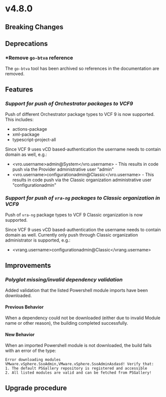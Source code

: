# v4.8.0

## Breaking Changes


## Deprecations



### *Remove `go-btva` reference

The `go-btva` tool has been archived so references in the documentation are removed.

## Features


### *Support for push of Orchestrator packages to VCF9*

Push of different Orchestrator package types to VCF 9 is now supported. This includes:
* actions-package
* xml-package
* typescript-project-all

Since VCF 9 uses vCD based-authentication the username needs to contain domain as well, e.g.:
* <vro.username>admin@System</vro.username> - This results in code push via the Provider administrative user "admin"
* <vro.username>configurationadmin@Classic</vro.username> - This results in code push via the Classic organization administrative user "configurationadmin"

### *Support for push of `vra-ng` packages to Classic organization in VCF9*

Push of `vra-ng` package types to VCF 9 Classic organization is now supported.

Since VCF 9 uses vCD based-authentication the username needs to contain domain as well. Currently only push through Classic organization administrator
is supported, e.g.:
* <vrang.username>configurationadmin@Classic</vrang.username>


## Improvements


### *Polyglot missing/invalid dependency validation*

Added validation that the listed Powershell module imports have been downloaded.

#### Previous Behavior

When a dependency could not be downloaded (either due to invalid Module name or other reason), the building completed successfully.

#### New Behavior

When an imported Powershell module is not downloaded, the build fails with an error of the type:

```log
Error downloading modules VMware.vSphere.SsoAdmin,VMware.vSphere.SsoAdminAsdasd! Verify that:
1. The default PSGallery repository is registered and accessible
2. All listed modules are valid and can be fetched from PSGallery!
```

## Upgrade procedure

